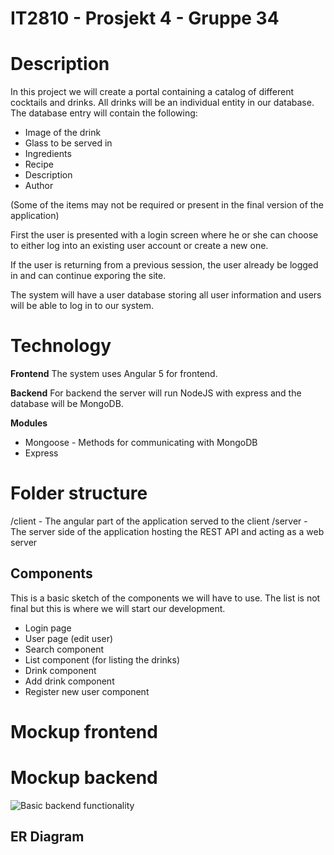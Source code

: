 # IT2810 - Prosjekt 4 - Gruppe 34

# Description

In this project we will create a portal containing a catalog of different cocktails and drinks. All drinks will be an individual entity in our database. The database entry will contain the following:
* Image of the drink
* Glass to be served in
* Ingredients
* Recipe
* Description
* Author

(Some of the items may not be required or present in the final version of the application)

First the user is presented with a login screen where he or she can choose to either log into an existing user account or create a new one. 

If the user is returning from a previous session, the user already be logged in and can continue exporing the site.

The system will have a user database storing all user information and users will be able to log in to our system. 

# Technology

**Frontend**
The system uses Angular 5 for frontend.

**Backend**
For backend the server will run NodeJS with express and the database will be MongoDB.

**Modules**
* Mongoose - Methods for communicating with MongoDB
* Express

# Folder structure

/client - The angular part of the application served to the client
/server - The server side of the application hosting the REST API and acting as a web server

## Components

This is a basic sketch of the components we will have to use. The list is not final but this is where we will start our development.

- Login page
- User page (edit user)
- Search component
- List component (for listing the drinks)
- Drink component
- Add drink component
- Register new user component

# Mockup frontend

# Mockup backend
![Basic backend functionality](https://www.cronj.com/blog/wp-content/uploads/2015/11/MEAN-Stack-cycle.png)

## ER Diagram
